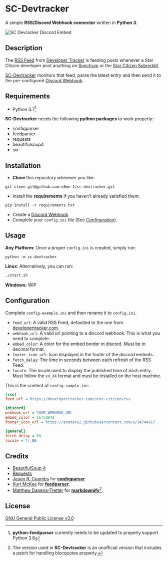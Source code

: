 # SC-Devtracker

A simple **RSS/Discord Webhook connector** written in **Python 3**.

![SC Devracker Discord Embed](https://i.imgur.com/UZM4A71.png)

## Description

The [RSS Feed](https://developertracker.com/star-citizen/rss) from [Developer Tracker](https://developertracker.com) is feeding posts whenever a Star Citizen developer post anything on [Spectrum](https://robertsspaceindustries.com/spectrum/community/SC) or the [Star Citizen Subreddit](https://www.reddit.com/r/starcitizen/).

[SC-Devtracker](https://github.com/arbaes/sc-devtracker) monitors that feed, parse the latest entry and then send it to the pre-configured [Discord Webhook](https://support.discord.com/hc/en-us/articles/228383668-Intro-to-Webhooks).

## Requirements

* Python 3.7[^1]

**SC-Devtracker** needs the following **python packages** to work properly:

* configparser
* feedparser
* requests
* beautifulsoup4
* six

[^1]: **python-feedparser** currently needs to be updated to properly support Python 3.8


## Installation

* **Clone** this repository wherever you like:
  
```shell
git clone git@github.com:s0me-1/sc-devtracker.git
```

* Install the **requirements** if you haven't already satisfied them:

```shell
pip install -r requirements.txt
```

* Create a [Discord Webhook](https://support.discord.com/hc/en-us/articles/228383668-Intro-to-Webhooks&amp?page=3).
* Complete your `config.ini` file (See [Configuration](https://github.com/s0me-1/sc-devtracker#configuration)).

## Usage

**Any Platform:**
Once a proper `config.ini` is created, simply run:

```shell
python -m sc-devtracker
```

**Linux**:
Alternatively, you can run:

```bash
./start.sh
```

**Windows:**
WIP

## Configuration


Complete `config-exemple.ini` and then rename it to `config.ini`.

* `feed_url`: A valid RSS Feed, defaulted to the one from [developertracker.com](https://developertracker.com/star-citizen/rss).
* `webhook_url`: A valid url pointing to a discord webhook. This is what you need to complete.
* `embed_color`: A color for the embed border in discord. Must be in decimal format.
* `footer_icon_url`: Icon displayed in the footer of the discord embeds.
* `fetch_delay`: The time in seconds between each refresh of the RSS Feed.
* `locale`: The locale used to display the published time of each entry. Must follow the `xx_XX` format and must be installed on the host machine.

This is the content of `config-sample.ini`:

```ini
[rss]
feed_url = https://developertracker.com/star-citizen/rss

[discord]
webhook_url = YOUR_WEBHOOK_URL
embed_color = 16750848
footer_icon_url = https://avatars2.githubusercontent.com/u/34744917

[general]
fetch_delay = 60
locale = fr_BE
```

## Credits

* [BeautifulSoup 4](https://www.crummy.com/software/BeautifulSoup/)
* [Requests](https://requests.readthedocs.io/en/master/)
* [Jason R. Coombs](https://github.com/jaraco/) for **[configparser](https://github.com/jaraco/configparser/)**
* [Kurt McKee](https://github.com/kurtmckee) for **[feedparser](https://github.com/kurtmckee/feedparser)**.
* [Matthew Dapena-Tretter](https://github.com/matthewwithanm/) for **[markdownify](https://github.com/matthewwithanm/python-markdownify)**[^2].

[^2]: The version used in **SC-Devtracker** is an unofficial version that includes a patch for handling blocquotes properly.

## License

[GNU General Public License v3.0](https://www.gnu.org/licenses/gpl-3.0.en.html)
